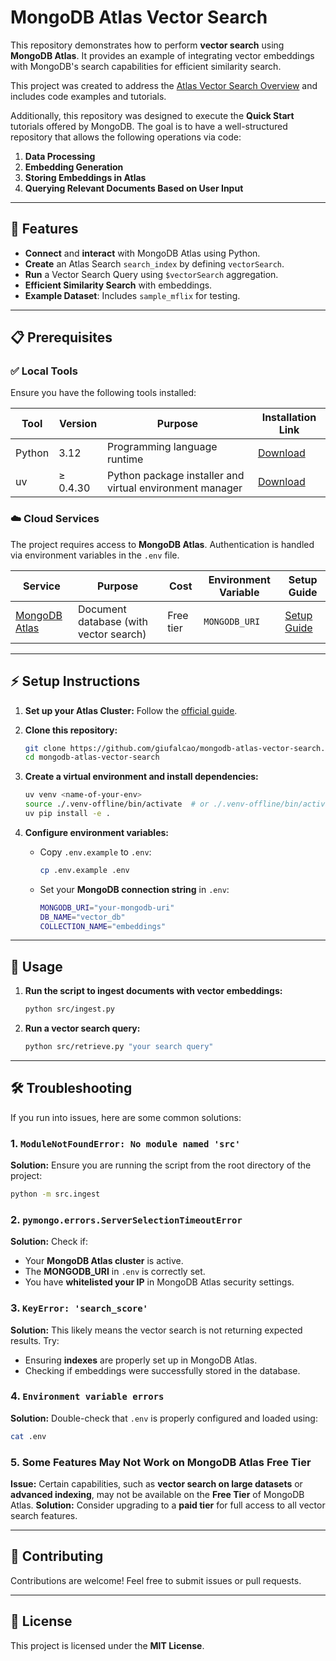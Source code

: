 # MongoDB Atlas Vector Search

This repository demonstrates how to perform **vector search** using **MongoDB Atlas**. It provides an example of integrating vector embeddings with MongoDB's search capabilities for efficient similarity search.

This project was created to address the [Atlas Vector Search Overview](https://www.mongodb.com/docs/atlas/atlas-vector-search/vector-search-overview/) and includes code examples and tutorials.

Additionally, this repository was designed to execute the **Quick Start** tutorials offered by MongoDB. The goal is to have a well-structured repository that allows the following operations via code:

1. **Data Processing**
2. **Embedding Generation**
3. **Storing Embeddings in Atlas**
4. **Querying Relevant Documents Based on User Input**

---

## 🚀 Features

- **Connect** and **interact** with MongoDB Atlas using Python.
- **Create** an Atlas Search `search_index` by defining `vectorSearch`.
- **Run** a Vector Search Query using `$vectorSearch` aggregation.
- **Efficient Similarity Search** with embeddings.
- **Example Dataset**: Includes `sample_mflix` for testing.

---

## 📋 Prerequisites

### ✅ Local Tools

Ensure you have the following tools installed:

| Tool      | Version  | Purpose | Installation Link |
|----------|---------|---------|------------------|
| Python   | 3.12    | Programming language runtime | [Download](https://www.python.org/downloads/) |
| uv       | ≥ 0.4.30 | Python package installer and virtual environment manager | [Download](https://github.com/astral-bash/uv) |

### ☁️ Cloud Services

The project requires access to **MongoDB Atlas**. Authentication is handled via environment variables in the `.env` file.

| Service | Purpose | Cost | Environment Variable | Setup Guide |
|---------|---------|------|---------------------|-------------|
| [MongoDB Atlas](https://rebrand.ly/second-brain-course-mongodb) | Document database (with vector search) | Free tier | `MONGODB_URI` | [Setup Guide](https://www.mongodb.com/cloud/atlas/register?utm_campaign=ai-pilot&utm_medium=creator&utm_term=iusztin&utm_source=course) |

---

## ⚡ Setup Instructions

1. **Set up your Atlas Cluster:** Follow the [official guide](https://www.mongodb.com/docs/atlas/atlas-vector-search/tutorials/vector-search-quick-start/).

2. **Clone this repository:**
   ```bash
   git clone https://github.com/giufalcao/mongodb-atlas-vector-search.git
   cd mongodb-atlas-vector-search
   ```

3. **Create a virtual environment and install dependencies:**
   ```bash
   uv venv <name-of-your-env>
   source ./.venv-offline/bin/activate  # or ./.venv-offline/bin/activate
   uv pip install -e .
   ```

4. **Configure environment variables:**
   - Copy `.env.example` to `.env`:
     ```bash
     cp .env.example .env
     ```
   - Set your **MongoDB connection string** in `.env`:
     ```bash
     MONGODB_URI="your-mongodb-uri"
     DB_NAME="vector_db"
     COLLECTION_NAME="embeddings"
     ```

---

## 🎯 Usage

1. **Run the script to ingest documents with vector embeddings:**
   ```bash
   python src/ingest.py
   ```

2. **Run a vector search query:**
   ```bash
   python src/retrieve.py "your search query"
   ```

---

## 🛠️ Troubleshooting

If you run into issues, here are some common solutions:

### 1. `ModuleNotFoundError: No module named 'src'`
   **Solution:** Ensure you are running the script from the root directory of the project:
   ```bash
   python -m src.ingest
   ```

### 2. `pymongo.errors.ServerSelectionTimeoutError`
   **Solution:** Check if:
   - Your **MongoDB Atlas cluster** is active.
   - The **MONGODB_URI** in `.env` is correctly set.
   - You have **whitelisted your IP** in MongoDB Atlas security settings.

### 3. `KeyError: 'search_score'`
   **Solution:** This likely means the vector search is not returning expected results. Try:
   - Ensuring **indexes** are properly set up in MongoDB Atlas.
   - Checking if embeddings were successfully stored in the database.

### 4. `Environment variable errors`
   **Solution:** Double-check that `.env` is properly configured and loaded using:
   ```bash
   cat .env
   ```

### 5. **Some Features May Not Work on MongoDB Atlas Free Tier**
   **Issue:** Certain capabilities, such as **vector search on large datasets** or **advanced indexing**, may not be available on the **Free Tier** of MongoDB Atlas.
   **Solution:** Consider upgrading to a **paid tier** for full access to all vector search features.

---

## 🤝 Contributing

Contributions are welcome! Feel free to submit issues or pull requests.

---

## 📜 License

This project is licensed under the **MIT License**.